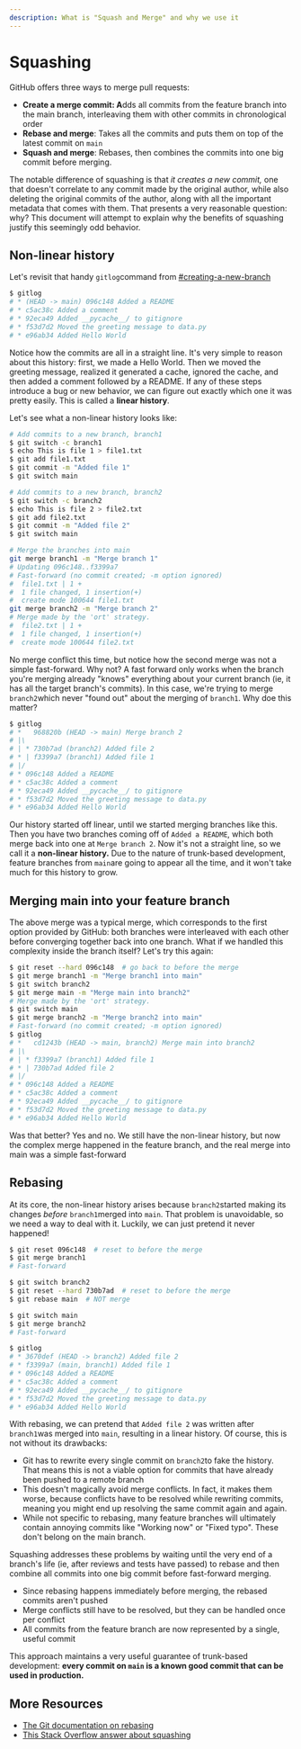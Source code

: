 ```yaml
---
description: What is "Squash and Merge" and why we use it
---
```


# Squashing

GitHub offers three ways to merge pull requests:&#x20;

* **Create a merge commit: A**dds all commits from the feature branch into the main branch, interleaving them with other commits in chronological order
* **Rebase and merge**: Takes all the commits and puts them on top of the latest commit on `main`
* **Squash and merge**: Rebases, then combines the commits into one big commit before merging.

The notable difference of squashing is that _it creates a new commit,_ one that doesn't correlate to any commit made by the original author, while also deleting the original commits of the author, along with all the important metadata that comes with them. That presents a very reasonable question: why? This document will attempt to explain why the benefits of squashing justify this seemingly odd behavior.&#x20;

## Non-linear history

Let's revisit that handy `gitlog`command from [#creating-a-new-branch](../../onboarding-course/git-course/working-with-branches.md#creating-a-new-branch "mention")

```bash
$ gitlog
# * (HEAD -> main) 096c148 Added a README
# * c5ac38c Added a comment
# * 92eca49 Added __pycache__/ to gitignore
# * f53d7d2 Moved the greeting message to data.py
# * e96ab34 Added Hello World
```

Notice how the commits are all in a straight line. It's very simple to reason about this history: first, we made a Hello World. Then we moved the greeting message, realized it generated a cache, ignored the cache, and then added a comment followed by a README. If any of these steps introduce a bug or new behavior, we can figure out exactly which one it was pretty easily. This is called a **linear history**.&#x20;

Let's see what a non-linear history looks like:&#x20;

```bash
# Add commits to a new branch, branch1
$ git switch -c branch1
$ echo This is file 1 > file1.txt
$ git add file1.txt
$ git commit -m "Added file 1"
$ git switch main

# Add commits to a new branch, branch2
$ git switch -c branch2
$ echo This is file 2 > file2.txt
$ git add file2.txt
$ git commit -m "Added file 2"
$ git switch main

# Merge the branches into main
git merge branch1 -m "Merge branch 1"
# Updating 096c148..f3399a7
# Fast-forward (no commit created; -m option ignored)
#  file1.txt | 1 +
#  1 file changed, 1 insertion(+)
#  create mode 100644 file1.txt
git merge branch2 -m "Merge branch 2"
# Merge made by the 'ort' strategy.
#  file2.txt | 1 +
#  1 file changed, 1 insertion(+)
#  create mode 100644 file2.txt
```

No merge conflict this time, but notice how the second merge was not a simple fast-forward. Why not? A fast forward only works when the branch you're merging already "knows" everything about your current branch (ie, it has all the target branch's commits). In this case, we're trying to merge `branch2`which never "found out" about the merging of `branch1`. Why doe this matter?&#x20;

```bash
$ gitlog
# *   968820b (HEAD -> main) Merge branch 2
# |\
# | * 730b7ad (branch2) Added file 2
# * | f3399a7 (branch1) Added file 1
# |/
# * 096c148 Added a README
# * c5ac38c Added a comment
# * 92eca49 Added __pycache__/ to gitignore
# * f53d7d2 Moved the greeting message to data.py
# * e96ab34 Added Hello World
```

Our history started off linear, until we started merging branches like this. Then you have two branches coming off of `Added a README`, which both merge back into one at `Merge branch 2`. Now it's not a straight line, so we call it a **non-linear history.** Due to the nature of trunk-based development, feature branches from `main`are going to appear all the time, and it won't take much for this history to grow.&#x20;

## Merging main into your feature branch

The above merge was a typical merge, which corresponds to the first option provided by GitHub: both branches were interleaved with each other before converging together back into one branch. What if we handled this complexity inside the branch itself? Let's try this again:&#x20;

```bash
$ git reset --hard 096c148  # go back to before the merge
$ git merge branch1 -m "Merge branch1 into main"
$ git switch branch2
$ git merge main -m "Merge main into branch2"
# Merge made by the 'ort' strategy.
$ git switch main
$ git merge branch2 -m "Merge branch2 into main"
# Fast-forward (no commit created; -m option ignored)
$ gitlog
# *   cd1243b (HEAD -> main, branch2) Merge main into branch2
# |\
# | * f3399a7 (branch1) Added file 1
# * | 730b7ad Added file 2
# |/
# * 096c148 Added a README
# * c5ac38c Added a comment
# * 92eca49 Added __pycache__/ to gitignore
# * f53d7d2 Moved the greeting message to data.py
# * e96ab34 Added Hello World
```

Was that better? Yes and no. We still have the non-linear history, but now the complex merge happened in the feature branch, and the real merge into main was a simple fast-forward

## Rebasing

At its core, the non-linear history arises because `branch2`started making its changes _before_ `branch1`merged into `main`. That problem is unavoidable, so we need a way to deal with it. Luckily, we can just pretend it never happened!&#x20;

```bash
$ git reset 096c148  # reset to before the merge
$ git merge branch1
# Fast-forward

$ git switch branch2
$ git reset --hard 730b7ad  # reset to before the merge
$ git rebase main  # NOT merge

$ git switch main
$ git merge branch2 
# Fast-forward

$ gitlog
# * 3670def (HEAD -> branch2) Added file 2
# * f3399a7 (main, branch1) Added file 1
# * 096c148 Added a README
# * c5ac38c Added a comment
# * 92eca49 Added __pycache__/ to gitignore
# * f53d7d2 Moved the greeting message to data.py
# * e96ab34 Added Hello World
```

With rebasing, we can pretend that `Added file 2` was written after `branch1`was merged into `main`, resulting in a linear history. Of course, this is not without its drawbacks:&#x20;

* Git has to rewrite every single commit on `branch2`to fake the history. That means this is not a viable option for commits that have already been pushed to a remote branch
* This doesn't magically avoid merge conflicts. In fact, it makes them worse, because conflicts have to be resolved while rewriting commits, meaning you might end up resolving the same commit again and again.
* While not specific to rebasing, many feature branches will ultimately contain annoying commits like "Working now" or "Fixed typo". These don't belong on the main branch.&#x20;

Squashing addresses these problems by waiting until the very end of a branch's life (ie, after reviews and tests have passed) to rebase and then combine all commits into one big commit before fast-forward merging.

* Since rebasing happens immediately before merging, the rebased commits aren't pushed
* Merge conflicts still have to be resolved, but they can be handled once per conflict
* All commits from the feature branch are now represented by a single, useful commit

This approach maintains a very useful guarantee of trunk-based development: **every commit on `main` is a known good commit that can be used in production.**&#x20;

## More Resources

* [The Git documentation on rebasing](https://git-scm.com/book/en/v2/Git-Branching-Rebasing)
* [This Stack Overflow answer about squashing](https://stackoverflow.com/questions/35703556/what-does-it-mean-to-squash-commits-in-git)
